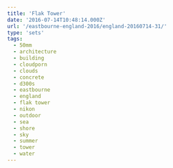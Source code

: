 ```yaml
---
title: 'Flak Tower'
date: '2016-07-14T10:48:14.000Z'
url: '/eastbourne-england-2016/england-20160714-31/'
type: 'sets'
tags:
  - 50mm
  - architecture
  - building
  - cloudporn
  - clouds
  - concrete
  - d300s
  - eastbourne
  - england
  - flak tower
  - nikon
  - outdoor
  - sea
  - shore
  - sky
  - summer
  - tower
  - water
---
```

